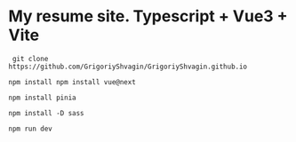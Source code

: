 # My resume site. Typescript + Vue3 + Vite

` git clone https://github.com/GrigoriyShvagin/GrigoriyShvagin.github.io`

`npm install npm install vue@next`

`npm install pinia`

`npm install -D sass`

`npm run dev`
